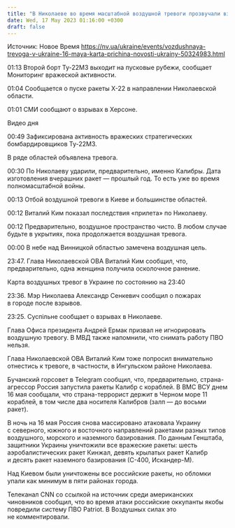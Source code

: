 ```yaml
---
title: "В Николаеве во время масштабной воздушной тревоги прозвучали взрывы"
date: Wed, 17 May 2023 01:16:00 +0300
draft: false
---
```

Источник: Новое Время https://nv.ua/ukraine/events/vozdushnaya-trevoga-v-ukraine-16-maya-karta-prichina-novosti-ukrainy-50324983.html


01:13 Второй борт Ту-22М3 выходит на пусковые рубежи, сообщает Мониторинг вражеской активности.

01:04 Сообщается о пуске ракеты Х-22 в направлении Николаевской области.

01:01 СМИ сообщают о взрывах в Херсоне.

  Видео дня    

00:49 Зафиксирована активность вражеских стратегических бомбардировщиков Ту-22М3.

В ряде областей объявлена тревога.

00:30 По Николаеву ударили, предварительно, именно Калибры. Дата изготовления вчерашних ракет — прошлый год. То есть уже во время полномасштабной войны.

00:13 Отбой воздушной тревоги в Киеве и большинстве областей.

00:12 Виталий Ким показал последствия «прилета» по Николаеву.

00:12 Предварительно, воздушное пространство чисто. В любом случае будьте в укрытиях, пока продолжается воздушная тревога.

00:00 В небе над Винницкой областью замечена воздушная цель.

23:47. Глава Николаевской ОВА Виталий Ким сообщил, что, предварительно, одна женщина получила осколочное ранение.

Карта воздушных тревог в Украине по состоянию на 23:40

23:36. Мэр Николаева Александр Сенкевич сообщил о пожарах в городе после взрывов.

23:25. Суспільне сообщает о взрывах в Николаеве.

Глава Офиса президента Андрей Ермак призвал не игнорировать воздушную тревогу. В МВД также напомнили, что снимать работу ПВО нельзя.

Глава Николаевской ОВА Виталий Ким тоже попросил внимательно отнестись к тревоге, в частности, в Ингульском районе Николаева.

Бучанский горсовет в Telegram сообщил, что, предварительно, страна-агрессор Россия запустила ракеты Калибр с кораблей. В ВМС ВСУ днем 16 мая сообщали, что страна-террорист держит в Черном море 11 кораблей, в том числе два носителя Калибров (залп — до восьми ракет).

В ночь на 16 мая Россия снова массировано атаковала Украину с северного, южного и восточного направлений ракетами разных типов воздушного, морского и наземного базирования. По данным Генштаба, защитники Украины уничтожили все вражеские ракеты: шесть аэробалистических ракет Кинжал, девять крылатых ракет Калибр и десять ракет наземного базирования (С-400, Искандер-М).

Над Киевом были уничтожены все российские ракеты, но обломки упали как минимум в пяти районах города.

Телеканал CNN со ссылкой на источник среди американских чиновников сообщил, что во время атаки российские оккупанты якобы повредили систему ПВО Patriot. В Воздушных силах это не комментировали.
